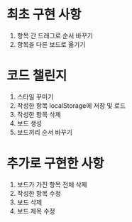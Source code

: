 # 최초 구현 사항
1. 항목 간 드래그로 순서 바꾸기
2. 항목을 다른 보드로 옮기기

# 코드 챌린지
1. 스타일 꾸미기
2. 작성한 항목 localStorage에 저장 및 로드
3. 작성한 항목 삭제
4. 보드 생성
5. 보드끼리 순서 바꾸기

# 추가로 구현한 사항
1. 보드가 가진 항목 전체 삭제
2. 작성한 항목 수정
3. 보드 삭제
4. 보드 제목 수정